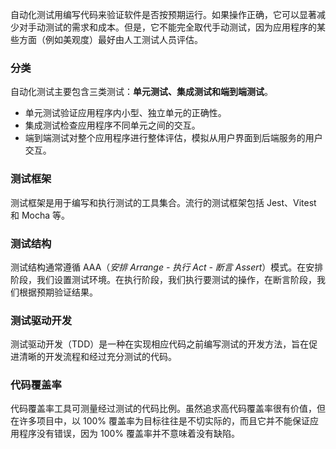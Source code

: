 自动化测试用编写代码来验证软件是否按预期运行。如果操作正确，它可以显著减少对手动测试的需求和成本。但是，它不能完全取代手动测试，因为应用程序的某些方面（例如美观度）最好由人工测试人员评估。

### 分类

自动化测试主要包含三类测试：**单元测试、集成测试和端到端测试**。

- 单元测试验证应用程序内小型、独立单元的正确性。
- 集成测试检查应用程序不同单元之间的交互。
- 端到端测试对整个应用程序进行整体评估，模拟从用户界面到后端服务的用户交互。

### 测试框架

测试框架是用于编写和执行测试的工具集合。流行的测试框架包括 Jest、Vitest 和 Mocha 等。

### 测试结构

测试结构通常遵循 AAA（_安排 Arrange - 执行 Act - 断言 Assert_）模式。在安排阶段，我们设置测试环境。在执行阶段，我们执行要测试的操作，在断言阶段，我们根据预期验证结果。

### 测试驱动开发

测试驱动开发（TDD）是一种在实现相应代码之前编写测试的开发方法，旨在促进清晰的开发流程和经过充分测试的代码。

### 代码覆盖率

代码覆盖率工具可测量经过测试的代码比例。虽然追求高代码覆盖率很有价值，但在许多项目中，以 100% 覆盖率为目标往往是不切实际的，而且它并不能保证应用程序没有错误，因为 100% 覆盖率并不意味着没有缺陷。

